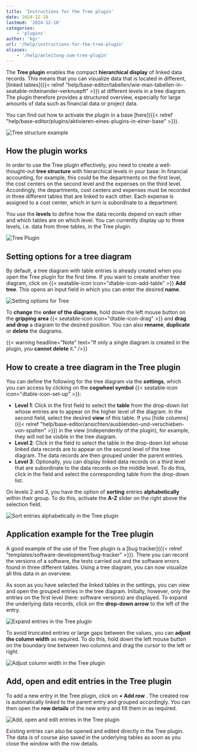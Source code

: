 ```yaml
---
title: 'Instructions for the Tree plugin'
date: 2024-12-10
lastmod: '2024-12-10'
categories:
    - 'plugins'
author: 'kgr'
url: '/help/instructions-for-the-tree-plugin'
aliases:
    - '/help/anleitung-zum-tree-plugin'
---
```


The **Tree plugin** enables the compact **hierarchical display** of linked data records. This means that you can visualize data that is located in different, [linked tables]({{< relref "help/base-editor/tabellen/wie-man-tabellen-in-seatable-miteinander-verknuepft" >}}) at different levels in a tree diagram. The plugin therefore provides a structured overview, especially for large amounts of data such as financial data or project data.

You can find out how to activate the plugin in a base [here]({{< relref "help/base-editor/plugins/aktivieren-eines-plugins-in-einer-base" >}}).

![Tree structure example](images/Tree-plugin-for-software-testing.png)

## How the plugin works

In order to use the Tree plugin effectively, you need to create a well-thought-out **tree structure** with hierarchical levels in your base: In financial accounting, for example, this could be the departments on the first level, the cost centers on the second level and the expenses on the third level. Accordingly, the departments, cost centers and expenses must be recorded in three different tables that are linked to each other. Each expense is assigned to a cost center, which in turn is subordinate to a department.

You use the **levels** to define how the data records depend on each other and which tables are on which level. You can currently display up to three levels, i.e. data from three tables, in the Tree plugin.

![Tree Plugin](images/TreePlugin.png)

## Setting options for a tree diagram

By default, a tree diagram with table entries is already created when you open the Tree plugin for the first time. If you want to create another tree diagram, click on {{< seatable-icon icon="dtable-icon-add-table" >}} **Add tree**. This opens an input field in which you can enter the desired **name**.

![Setting options for Tree](images/Setting-options-of-Tree.png)

To **change** the **order of the diagrams**, hold down the left mouse button on the **gripping area** {{< seatable-icon icon="dtable-icon-drag" >}} and **drag and drop** a diagram to the desired position. You can also **rename**, **duplicate** or **delete** the diagrams.

{{< warning  headline="Note"  text="If only a single diagram is created in the plugin, you **cannot delete** it." />}}

## How to create a tree diagram in the Tree plugin

You can define the following for the tree diagram via the **settings**, which you can access by clicking on the **cogwheel symbol** {{< seatable-icon icon="dtable-icon-set-up" >}}:

- **Level 1**: Click in the first field to select the **table** from the drop-down list whose entries are to appear on the higher level of the diagram. In the second field, select the desired **view** of this table. If you [hide columns]({{< relref "help/base-editor/ansichten/ausblenden-und-verschieben-von-spalten" >}}) in the view (independently of the plugin), for example, they will not be visible in the tree diagram.
- **Level 2**: Click in the field to select the table in the drop-down list whose linked data records are to appear on the second level of the tree diagram. The data records are then grouped under the parent entries.
- **Level 3**: Optionally, you can display linked data records on a third level that are subordinate to the data records on the middle level. To do this, click in the field and select the corresponding table from the drop-down list.

On levels 2 and 3, you have the option of **sorting** entries **alphabetically** within their group. To do this, activate the **A-Z** slider on the right above the selection field.

![Sort entries alphabetically in the Tree plugin](images/Eintraege-im-Tree-Plugin-alphabetisch-sortieren.gif)

## Application example for the Tree plugin

A good example of the use of the Tree plugin is a [bug tracker]({{< relref "templates/software-development/bug-tracker" >}}). There you can record the versions of a software, the tests carried out and the software errors found in three different tables. Using a tree diagram, you can now visualize all this data in an overview.

As soon as you have selected the linked tables in the settings, you can view and open the grouped entries in the tree diagram. Initially, however, only the entries on the first level (here: software versions) are displayed. To expand the underlying data records, click on the **drop-down arrow** to the left of the entry.

![Expand entries in the Tree plugin](images/Eintraege-im-Tree-Plugin-ausklappen.gif)

To avoid truncated entries or large gaps between the values, you can **adjust the column width** as required. To do this, hold down the left mouse button on the boundary line between two columns and drag the cursor to the left or right.

![Adjust column width in the Tree plugin](images/Spaltenbreite-anpassen-im-Tree-Plugin.gif)

## Add, open and edit entries in the Tree plugin

To add a new entry in the Tree plugin, click on **\+ Add row** . The created row is automatically linked to the parent entry and grouped accordingly. You can then open the **row details** of the new entry and fill them in as required.

![Add, open and edit entries in the Tree plugin](images/Eintraege-im-Tree-Plugin-hinzufuegen-oeffnen-und-bearbeiten.gif)

Existing entries can also be opened and edited directly in the Tree plugin. The data is of course also saved in the underlying tables as soon as you close the window with the row details.
